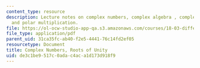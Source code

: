 ```yaml
---
content_type: resource
description: Lecture notes on complex numbers, complex algebra , complex conjugation,
  and polar multiplication.
file: https://ol-ocw-studio-app-qa.s3.amazonaws.com/courses/18-03-differential-equations-spring-2010/de3c1be9517c0adac4aca1d173d918f9_MIT18_03S10_c05.pdf
file_type: application/pdf
parent_uid: 31ca35fc-ab40-f2e5-4441-76c14fd2ef05
resourcetype: Document
title: Complex Numbers, Roots of Unity
uid: de3c1be9-517c-0ada-c4ac-a1d173d918f9
---
```

